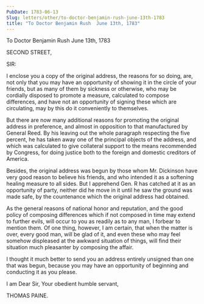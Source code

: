 ```yaml
---
PubDate: 1783-06-13
Slug: letters/other/to-doctor-benjamin-rush-june-13th-1783
title: "To Doctor Benjamin Rush  June 13th, 1783"
---
```


   To Doctor Benjamin Rush  June 13th, 1783

   SECOND STREET,

   SIR:

   I enclose you a copy of the original address, the reasons for so doing,
   are, not only that you may have an opportunity of showing it in the circle
   of your friends, but as many of them by sickness or otherwise, who may be
   cordially disposed to promote a measure, calculated to compose
   differences, and have not an opportunity of signing these which are
   circulating, may by this do it conveniently to themselves.

   But there are now many additional reasons for promoting the original
   address in preference, and almost in opposition to that manufactured by
   General Reed. By his leaving out the whole paragraph respecting the five
   percent, he has taken away one of the principal objects of the address,
   and which was calculated to give collateral support to the means
   recommended by Congress, for doing justice both to the foreign and
   domestic creditors of America.

   Besides, the original address was begun by those whom Mr. Dickinson have
   very good reason to believe his friends, and who intended it as a
   softening healing measure to all sides. But I apprehend Gen. R has catched
   at it as an opportunity of party, neither did he move in it until he saw
   the ground was made safe, by the countenance which the original address
   had obtained.

   As the general reasons of national honor and reputation, and the good
   policy of composing differences which if not composed in time may extend
   to further evils, will occur to you as readily as to any man, I forbear to
   mention them. Of one thing, however, I am certain, that when the matter is
   over, every good man, will be glad of it, and even these who may feel
   somehow displeased at the awkward situation of things, will find their
   situation much pleasanter by composing the affair.

   I thought it much better to send you an address entirely unsigned than one
   that was begun, because you may have an opportunity of beginning and
   conducting it as you please.

   I am Dear Sir, Your obedient humble servant,

   THOMAS PAINE.


